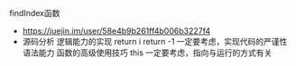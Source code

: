 findIndex函数
- https://juejin.im/user/58e4b9b261ff4b006b3227f4
- 源码分析
  逻辑能力的实现
  return i
  return -1 一定要考虑，实现代码的严谨性
  语法能力
  函数的高级使用技巧
  this 一定要考虑，指向与运行的方式有关